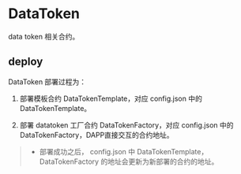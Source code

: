 # DataToken

data token 相关合约。

## deploy

DataToken 部署过程为：

1. 部署模板合约 DataTokenTemplate，对应 config.json 中的 DataTokenTemplate。

2. 部署 datatoken 工厂合约 DataTokenFactory，对应 config.json 中的 DataTokenFactory，DAPP直接交互的合约地址。

>- 部署成功之后， config.json 中 DataTokenTemplate，DataTokenFactory 的地址会更新为新部署的合约的地址。
